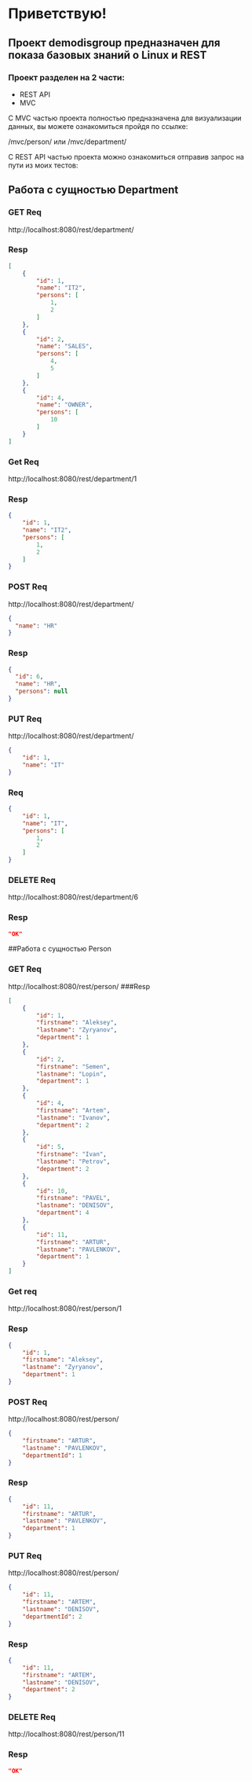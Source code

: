 # Приветствую!

## Проект demodisgroup предназначен для показа базовых знаний о Linux и REST

### Проект разделен на 2 части:
* REST API
* MVC

С MVC частью проекта полностью предназначена для визуализации данных, вы можете ознакомиться пройдя по ссылке: 

/mvc/person/ или /mvc/department/

C REST API частью проекта можно ознакомиться отправив запрос на пути из моих тестов:
## Работа с сущностью Department
### GET Req
http://localhost:8080/rest/department/
### Resp
```json
[
    {
        "id": 1,
        "name": "IT2",
        "persons": [
            1,
            2
        ]
    },
    {
        "id": 2,
        "name": "SALES",
        "persons": [
            4,
            5
        ]
    },
    {
        "id": 4,
        "name": "OWNER",
        "persons": [
            10
        ]
    }
]
```

### Get Req
http://localhost:8080/rest/department/1
### Resp
```json
{
    "id": 1,
    "name": "IT2",
    "persons": [
        1,
        2
    ]
}
```

### POST Req
http://localhost:8080/rest/department/
```json
{
  "name": "HR"
}
```
### Resp
```json
{
  "id": 6,
  "name": "HR",
  "persons": null
}
```

### PUT Req
http://localhost:8080/rest/department/
```json
{
    "id": 1,
    "name": "IT"
}
```

### Req
```json
{
    "id": 1,
    "name": "IT",
    "persons": [
        1,
        2
    ]
}
```

### DELETE Req
http://localhost:8080/rest/department/6
### Resp
```json
"OK"
```
##Работа с сущностью Person
### GET Req
http://localhost:8080/rest/person/
###Resp
```json
[
    {
        "id": 1,
        "firstname": "Aleksey",
        "lastname": "Zyryanov",
        "department": 1
    },
    {
        "id": 2,
        "firstname": "Semen",
        "lastname": "Lopin",
        "department": 1
    },
    {
        "id": 4,
        "firstname": "Artem",
        "lastname": "Ivanov",
        "department": 2
    },
    {
        "id": 5,
        "firstname": "Ivan",
        "lastname": "Petrov",
        "department": 2
    },
    {
        "id": 10,
        "firstname": "PAVEL",
        "lastname": "DENISOV",
        "department": 4
    },
    {
        "id": 11,
        "firstname": "ARTUR",
        "lastname": "PAVLENKOV",
        "department": 1
    }
]
```
### Get req
http://localhost:8080/rest/person/1
### Resp
```json
{
    "id": 1,
    "firstname": "Aleksey",
    "lastname": "Zyryanov",
    "department": 1
}
```

### POST Req
http://localhost:8080/rest/person/
```json
{
    "firstname": "ARTUR",
    "lastname": "PAVLENKOV",
    "departmentId": 1
}
```
### Resp
```json
{
    "id": 11,
    "firstname": "ARTUR",
    "lastname": "PAVLENKOV",
    "department": 1
}
```

### PUT Req
http://localhost:8080/rest/person/
```json
{
    "id": 11,
    "firstname": "ARTEM",
    "lastname": "DENISOV",
    "departmentId": 2
}
```
### Resp
```json
{
    "id": 11,
    "firstname": "ARTEM",
    "lastname": "DENISOV",
    "department": 2
}
```
### DELETE Req
http://localhost:8080/rest/person/11
### Resp
```json
"OK"
```